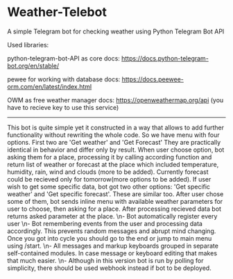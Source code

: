 # Weather-Telebot
A simple Telegram bot for checking weather using Python Telegram Bot API

Used libraries:

python-telegram-bot-API as core
docs: https://docs.python-telegram-bot.org/en/stable/

pewee for working with database
docs: https://docs.peewee-orm.com/en/latest/index.html

OWM as free weather manager
docs: https://openweathermap.org/api
(you have to recieve key to use this service)

----------------------------------------------------

This bot is quite simple yet it constructed in a way that allows to add further functionality
without rewriting the whole code. So we have menu with four options. First two are 'Get weather' 
and 'Get Forecast' They are practically identical in behavior and differ only by result. When user 
choose option, bot asking them for a place, processing it by calling according function and return 
list of weather or forecast at the place which included temperature, humidity, rain, wind and clouds (more
to be added). Currently forecast could be recieved only for tomorrow(more options to be added). If user wish 
to get some specific data, bot got two other options: 'Get specific weather' and 'Get specific forecast'. 
These are similar too. After user chose some of them, bot sends inline menu with available weather 
parameters for user to choose, then asking for a place. After processing recieved data bot
returns asked parameter at the place. 
    \n- Bot automatically register every user
    \n- Bot remembering events from the user and processing data accordingly.
    This prevents random messages and abrupt mind changing. Once you got
    into cycle you should go to the end or jump to main menu using /start.
    \n- All messages and markup keyboards grouped in separate self-contained
    modules. In case message or keyboard editing that makes that much easier. 
    \n- Although in this version bot is run by polling for simplicity, there 
    should be used webhook instead if bot to be deployed. 
